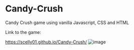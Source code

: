 # Candy-Crush
Candy Crush game using vanilla Javascript, CSS and HTML

Link to the game: 

https://scelly01.github.io/Candy-Crush/
![image](https://user-images.githubusercontent.com/92203911/166104138-58b0f3ef-d040-41eb-a2e4-f0c4762043ca.png)

